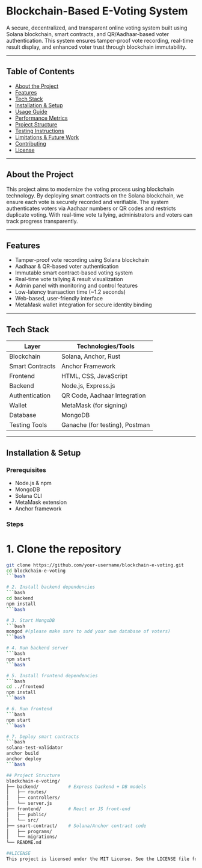 # Blockchain-Based E-Voting System

A secure, decentralized, and transparent online voting system built using Solana blockchain, smart contracts, and QR/Aadhaar-based voter authentication. This system ensures tamper-proof vote recording, real-time result display, and enhanced voter trust through blockchain immutability.

---

##  Table of Contents
- [About the Project](#about-the-project)
- [Features](#features)
- [Tech Stack](#tech-stack)
- [Installation & Setup](#installation--setup)
- [Usage Guide](#usage-guide)
- [Performance Metrics](#performance-metrics)
- [Project Structure](#project-structure)
- [Testing Instructions](#testing-instructions)
- [Limitations & Future Work](#limitations--future-work)
- [Contributing](#contributing)
- [License](#license)

---

## About the Project

This project aims to modernize the voting process using blockchain technology. By deploying smart contracts on the Solana blockchain, we ensure each vote is securely recorded and verifiable. The system authenticates voters via Aadhaar numbers or QR codes and restricts duplicate voting. With real-time vote tallying, administrators and voters can track progress transparently.

---

## Features

-  Tamper-proof vote recording using Solana blockchain
-  Aadhaar & QR-based voter authentication
-  Immutable smart contract-based voting system
-  Real-time vote tallying & result visualization
-  Admin panel with monitoring and control features
-  Low-latency transaction time (~1.2 seconds)
-  Web-based, user-friendly interface
-  MetaMask wallet integration for secure identity binding

---

## Tech Stack

| Layer            | Technologies/Tools                         |
|------------------|--------------------------------------------|
| Blockchain       | Solana, Anchor, Rust                        |
| Smart Contracts  | Anchor Framework                           |
| Frontend         | HTML, CSS, JavaScript                      |
| Backend          | Node.js, Express.js                        |
| Authentication   | QR Code, Aadhaar Integration               |
| Wallet           | MetaMask (for signing)                     |
| Database         | MongoDB                                    |
| Testing Tools    | Ganache (for testing), Postman             |

---

## Installation & Setup

### Prerequisites

- Node.js & npm
- MongoDB
- Solana CLI
- MetaMask extension
- Anchor framework

### Steps


# 1. Clone the repository
```bash
git clone https://github.com/your-username/blockchain-e-voting.git
cd blockchain-e-voting
```bash

# 2. Install backend dependencies
```bash
cd backend
npm install
```bash

# 3. Start MongoDB
```bash
mongod #(please make sure to add your own database of voters)
```bash

# 4. Run backend server
```bash
npm start
```bash

# 5. Install frontend dependencies
```bash
cd ../frontend
npm install
```bash

# 6. Run frontend
```bash
npm start
```bash

# 7. Deploy smart contracts
```bash
solana-test-validator
anchor build
anchor deploy
```bash

## Project Structure
blockchain-e-voting/
├── backend/           # Express backend + DB models
│   ├── routes/
│   ├── controllers/
│   └── server.js
├── frontend/          # React or JS front-end
│   ├── public/
│   └── src/
├── smart-contract/    # Solana/Anchor contract code
│   ├── programs/
│   └── migrations/
└── README.md

##LICENSE
This project is licensed under the MIT License. See the LICENSE file for more information.
